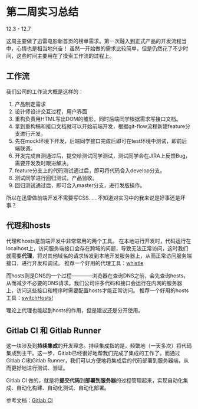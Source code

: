# 第二周实习总结
12.3 - 12.7

这周主要做了迅雷电影新首页的榜单需求。第一次融入到正式产品的开发流程当中，心情也是相当地兴奋！
虽然一开始做的需求比较简单，但是仍然花了不少时间，这些时间主要用在了摸索工作流的过程上。

## 工作流
我们公司的工作流大概是这样的：
1. 产品制定需求
2. 设计师设计交互过程，用户界面
3. 重构负责用HTML写出DOM的雏形，同时后端同学根据需求写接口文档。
4. 拿到重构稿和接口文档就可以开始前端开发，根据git-flow流程新建feature分支进行开发。
5. 先在mock环境下开发，后端同学接口完成后即可在test环境中测试，即前后端联调。
6. 开发完成自测通过后，提交给测试同学测试，测试同学会在JIRA上反馈Bug，需要开发及时跟进解决。
7. feature分支上的代码测试通过后，即可将代码合入develop分支。
8. 测试同学进行回归测试，产品验收。
9. 回归测试通过后，即可合入master分支，进行发版操作。

所以在迅雷做前端开发不需要写CSS……不知道对实习中的我来说是好事还是坏事？


## 代理和hosts
代理和hosts是前端开发中非常常用的两个工具。
在本地进行开发时，代码运行在localhost上，访问服务端接口会存在跨域的问题，导致无法正常访问，这时我们就需要**代理**，将对其他域名的请求转发到本地开发服务器上，从而正常访问服务端接口，进行开发和调试。
推荐一个好用的代理工具：[whistle](https://github.com/avwo/whistle)

而hosts则是DNS的一个过程————浏览器在查询DNS之前，会先查询hosts，从而减少不必要的DNS请求。我们公司许多代码和接口会运行在内网的服务器上，访问这些接口和程序时需要配置hosts才能正常访问。
推荐一个好用的hosts工具：[switchHosts!](https://github.com/oldj/SwitchHosts)

理论上代理也能起到hosts的作用，但是建议还是分开使用。

## Gitlab CI 和 Gitlab Runner
这一块涉及到**持续集成**的开发理念。持续集成指的是，频繁地（一天多次）将代码集成到主干。这一步，Gitlab已经很好地帮我们完成了集成的工作了。而通过Gitlab CI和Gitlab Runner，我们可以方便地将集成后的代码部署到服务器端，从而更好地进行测试、验证。

Gitlab CI 做的，就是将**提交代码**到**部署到服务器**的过程管理起来，实现自动化集成、自动化构建、自动化测试、自动化部署。

参考文档：[Gitlab CI](https://scarletsky.github.io/2016/07/29/use-gitlab-ci-for-continuous-integration/)